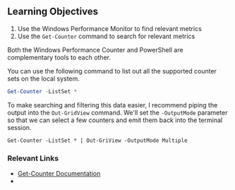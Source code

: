 ## Learning Objectives

1. Use the Windows Performance Monitor to find relevant metrics
1. Use the `Get-Counter` command to search for relevant metrics

Both the Windows Performance Counter and PowerShell are complementary tools to each other.

You can use the following command to list out all the supported counter sets on the local system.

```powershell
Get-Counter -ListSet *
```

To make searching and filtering this data easier, I recommend piping the output into the `Out-GridView` command.
We'll set the `-OutputMode` parameter so that we can select a few counters and emit them back into the terminal session.

```
Get-Counter -ListSet * | Out-GriView -OutputMode Multiple
```



### Relevant Links

* [Get-Counter Documentation](https://docs.microsoft.com/en-us/powershell/module/microsoft.powershell.diagnostics/get-counter?view=powershell-7.1)
* 